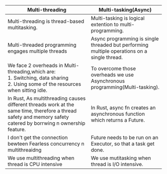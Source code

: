  Multi-threading | Multi-tasking(Async)
 --------------- | -------------
 Multi-threading is thread-based multitasking. | Multi-tasking is logical extention to multi-programming.
 Multi-threaded programming engages multiple threads | Async programming is single threaded but performing multiple operations on a single thread.
 We face 2 overheads in Multi-threading,which are: <br/> 1. Switching, data sharing <br/> 2. Using some of the resources when sitting idle. | To overcome those overheads we use Asynchronous programming(Multi-tasking).
 In Rust, As multithreading causes different threads work at the same time, therefore a thread safety and memory safety catered by borrwing n ownership feature. | In Rust, async fn creates an asynchronous function which returns a Future.
 I don't get the connection bewteen Fearless concurrency n multithreaidng | Future needs to be run on an Executor, so that a task get done.
 We use multithreading when thread is CPU intensive | We use mutitasking when thread is I/O intensive.
 
